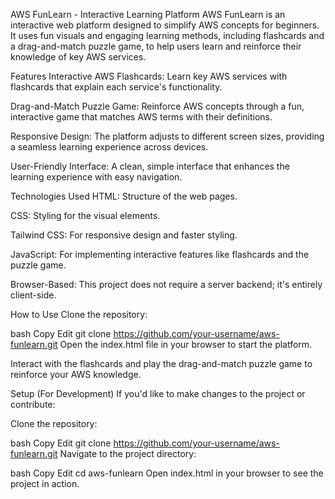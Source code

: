 AWS FunLearn - Interactive Learning Platform
AWS FunLearn is an interactive web platform designed to simplify AWS concepts for beginners. It uses fun visuals and engaging learning methods, including flashcards and a drag-and-match puzzle game, to help users learn and reinforce their knowledge of key AWS services.

Features
Interactive AWS Flashcards: Learn key AWS services with flashcards that explain each service's functionality.

Drag-and-Match Puzzle Game: Reinforce AWS concepts through a fun, interactive game that matches AWS terms with their definitions.

Responsive Design: The platform adjusts to different screen sizes, providing a seamless learning experience across devices.

User-Friendly Interface: A clean, simple interface that enhances the learning experience with easy navigation.

Technologies Used
HTML: Structure of the web pages.

CSS: Styling for the visual elements.

Tailwind CSS: For responsive design and faster styling.

JavaScript: For implementing interactive features like flashcards and the puzzle game.

Browser-Based: This project does not require a server backend; it's entirely client-side.

How to Use
Clone the repository:

bash
Copy
Edit
git clone https://github.com/your-username/aws-funlearn.git
Open the index.html file in your browser to start the platform.

Interact with the flashcards and play the drag-and-match puzzle game to reinforce your AWS knowledge.

Setup (For Development)
If you'd like to make changes to the project or contribute:

Clone the repository:

bash
Copy
Edit
git clone https://github.com/your-username/aws-funlearn.git
Navigate to the project directory:

bash
Copy
Edit
cd aws-funlearn
Open index.html in your browser to see the project in action.
